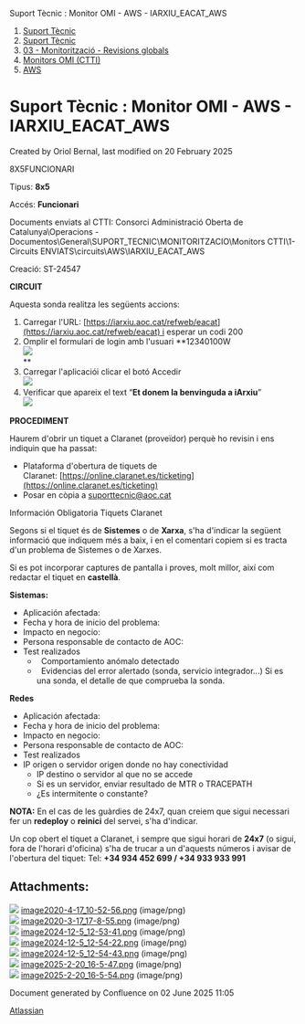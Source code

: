 Suport Tècnic : Monitor OMI - AWS - IARXIU\_EACAT\_AWS  

1.  [Suport Tècnic](index.md)
2.  [Suport Tècnic](13893782.md)
3.  [03 - Monitorització - Revisions globals](26313327.md)
4.  [Monitors OMI (CTTI)](26313608.md)
5.  [AWS](AWS_100008616.md)

Suport Tècnic : Monitor OMI - AWS - IARXIU\_EACAT\_AWS
======================================================

Created by Oriol Bernal, last modified on 20 February 2025

8X5FUNCIONARI

Tipus: **8x5**

Accés: **Funcionari**

Documents enviats al CTTI: Consorci Administració Oberta de Catalunya\\Operacions - Documentos\\General\\SUPORT\_TECNIC\\MONITORITZACIO\\Monitors CTTI\\1- Circuits ENVIATS\\circuits\\AWS\\IARXIU\_EACAT\_AWS

Creació: ST-24547

**CIRCUIT**

Aquesta sonda realitza les següents accions:

1.  Carregar l'URL: [https://iarxiu.aoc.cat/refweb/eacat](https://iarxiu.aoc.cat/refweb/eacat) i esperar un codi 200
2.  Omplir el formulari de login amb l'usuari **12340100W  
    ![](attachments/118554968/118554971.png)  
    **
3.  Carregar l'aplicaciói clicar el botó Accedir  
    ![](attachments/118554968/124911679.png)
4.  Verificar que apareix el text “**Et donem la benvinguda a iArxiu**”  
    ![](attachments/118554968/124911678.png)

**PROCEDIMENT**

Haurem d'obrir un tiquet a Claranet (proveïdor) perquè ho revisin i ens indiquin que ha passat: 

*   Plataforma d'obertura de tiquets de Claranet: [https://online.claranet.es/ticketing](https://online.claranet.es/ticketing)
*   Posar en còpia a [suporttecnic@aoc.cat](mailto:suporttecnic@aoc.cat)

  

Información Obligatoria Tiquets Claranet

Segons si el tiquet és de **Sistemes** o de **Xarxa**, s'ha d'indicar la següent informació que indiquem més a baix, i en el comentari copiem si es tracta d'un problema de Sistemes o de Xarxes.

Si es pot incorporar captures de pantalla i proves, molt millor, així com redactar el tiquet en **castellà**.

**Sistemas:**

*   Aplicación afectada:
*   Fecha y hora de inicio del problema:
*   Impacto en negocio:
*   Persona responsable de contacto de AOC:
*   Test realizados
    *     Comportamiento anómalo detectado
    *     Evidencias del error alertado (sonda, servicio integrador...) Si es una sonda, el detalle de que comprueba la sonda.

**Redes**

*   Aplicación afectada:
*   Fecha y hora de inicio del problema:
*   Impacto en negocio:
*   Persona responsable de contacto de AOC:
*   Test realizados
*   IP origen o servidor origen donde no hay conectividad
    *   IP destino o servidor al que no se accede
    *   Si es un servidor, enviar resultado de MTR o TRACEPATH
    *   ¿Es intermitente o constante?

**NOTA:** En el cas de les guàrdies de 24x7, quan creiem que sigui necessari fer un **redeploy** o **reinici** del servei, s'ha d'indicar.

Un cop obert el tiquet a Claranet, i sempre que sigui horari de **24x7** (o sigui, fora de l'horari d'oficina) s'ha de trucar a un d'aquests números i avisar de l'obertura del tiquet: Tel: **+34 934 452 699 / +34 933 933 991**

  

  

Attachments:
------------

![](images/icons/bullet_blue.gif) [image2020-4-17\_10-52-56.png](attachments/118554968/118554969.png) (image/png)  
![](images/icons/bullet_blue.gif) [image2020-3-17\_17-8-55.png](attachments/118554968/118554970.png) (image/png)  
![](images/icons/bullet_blue.gif) [image2024-12-5\_12-53-41.png](attachments/118554968/118554971.png) (image/png)  
![](images/icons/bullet_blue.gif) [image2024-12-5\_12-54-22.png](attachments/118554968/118554972.png) (image/png)  
![](images/icons/bullet_blue.gif) [image2024-12-5\_12-54-43.png](attachments/118554968/118554973.png) (image/png)  
![](images/icons/bullet_blue.gif) [image2025-2-20\_16-5-47.png](attachments/118554968/124911678.png) (image/png)  
![](images/icons/bullet_blue.gif) [image2025-2-20\_16-5-54.png](attachments/118554968/124911679.png) (image/png)  

Document generated by Confluence on 02 June 2025 11:05

[Atlassian](http://www.atlassian.com/)